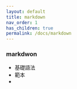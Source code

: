 ```yaml
---
layout: default
title: markdown
nav_order: 1
has_children: true
permalink: /docs/markdown
---
```


### markdwon
- 基礎語法
- 範本
- 